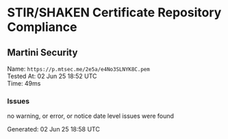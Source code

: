 # STIR/SHAKEN Certificate Repository Compliance

## Martini Security

Name: `https://p.mtsec.me/2e5a/e4No3SLNYK8C.pem`\
Tested At: 02 Jun 25 18:52 UTC\
Time: 49ms

### Issues

no warning, or error, or notice date level issues were found

Generated: 02 Jun 25 18:58 UTC